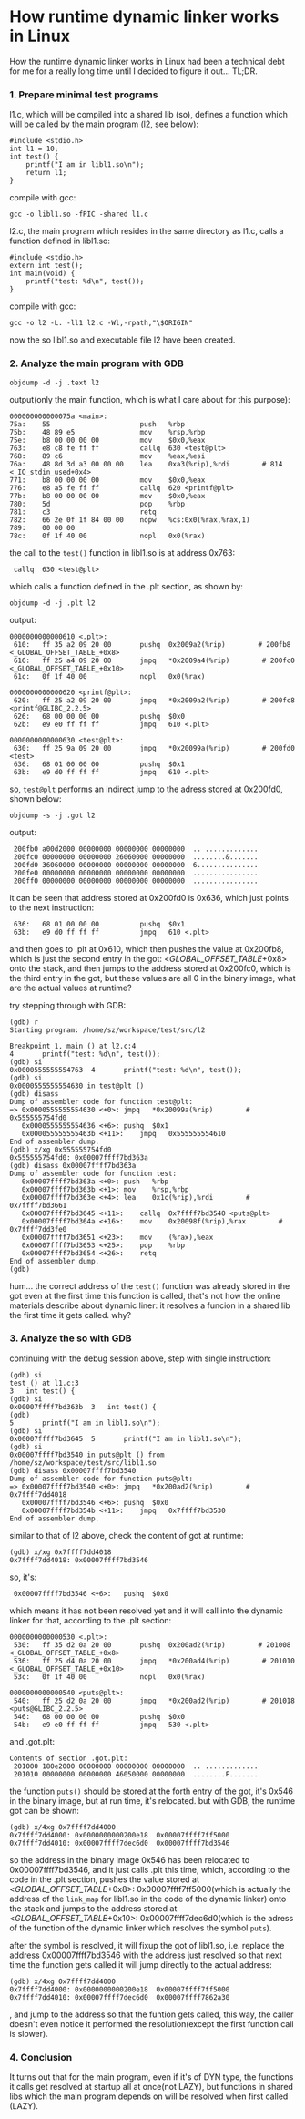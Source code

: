 # How runtime dynamic linker works in Linux
How the runtime dynamic linker works in Linux had been a technical debt for me for a really long time until I decided to figure it out... TL;DR.
### 1. Prepare minimal test programs
l1.c, which will be compiled into a shared lib (so), defines a function which will be called by the main program (l2, see below):
	
	#include <stdio.h>
	int l1 = 10;
	int test() {
		printf("I am in libl1.so\n");
		return l1;
	}

compile with gcc:

	gcc -o libl1.so -fPIC -shared l1.c
	
l2.c, the main program which resides in the same directory as l1.c, calls a function defined in libl1.so:

	#include <stdio.h>
	extern int test();
	int main(void) {
		printf("test: %d\n", test());
	}

compile with gcc:

	gcc -o l2 -L. -ll1 l2.c -Wl,-rpath,"\$ORIGIN"

now the so libl1.so and executable file l2 have been created.

### 2. Analyze the main program with GDB

	objdump -d -j .text l2

output(only the main function, which is what I care about for this purpose):

	000000000000075a <main>:
	75a:	55                   	push   %rbp
	75b:	48 89 e5             	mov    %rsp,%rbp
	75e:	b8 00 00 00 00       	mov    $0x0,%eax
	763:	e8 c8 fe ff ff       	callq  630 <test@plt>
	768:	89 c6                	mov    %eax,%esi
	76a:	48 8d 3d a3 00 00 00 	lea    0xa3(%rip),%rdi        # 814 <_IO_stdin_used+0x4>
	771:	b8 00 00 00 00       	mov    $0x0,%eax
	776:	e8 a5 fe ff ff       	callq  620 <printf@plt>
	77b:	b8 00 00 00 00       	mov    $0x0,%eax
	780:	5d                   	pop    %rbp
	781:	c3                   	retq   
	782:	66 2e 0f 1f 84 00 00 	nopw   %cs:0x0(%rax,%rax,1)
	789:	00 00 00 
	78c:	0f 1f 40 00          	nopl   0x0(%rax)
	
the call to the `test()` function in libl1.so is at address 0x763:

	 callq  630 <test@plt>

which calls a function defined in the .plt section, as shown by:

	objdump -d -j .plt l2

output:

	0000000000000610 <.plt>:
	 610:	ff 35 a2 09 20 00    	pushq  0x2009a2(%rip)        # 200fb8 <_GLOBAL_OFFSET_TABLE_+0x8>
	 616:	ff 25 a4 09 20 00    	jmpq   *0x2009a4(%rip)        # 200fc0 <_GLOBAL_OFFSET_TABLE_+0x10>
	 61c:	0f 1f 40 00          	nopl   0x0(%rax)
	
	0000000000000620 <printf@plt>:
	 620:	ff 25 a2 09 20 00    	jmpq   *0x2009a2(%rip)        # 200fc8 <printf@GLIBC_2.2.5>
	 626:	68 00 00 00 00       	pushq  $0x0
	 62b:	e9 e0 ff ff ff       	jmpq   610 <.plt>
	
	0000000000000630 <test@plt>:
	 630:	ff 25 9a 09 20 00    	jmpq   *0x20099a(%rip)        # 200fd0 <test>
	 636:	68 01 00 00 00       	pushq  $0x1
	 63b:	e9 d0 ff ff ff       	jmpq   610 <.plt>

so, `test@plt` performs an indirect jump to the adress stored at 0x200fd0, shown below:

	objdump -s -j .got l2

output:

	 200fb0 a00d2000 00000000 00000000 00000000  .. .............
	 200fc0 00000000 00000000 26060000 00000000  ........&.......
	 200fd0 36060000 00000000 00000000 00000000  6...............
	 200fe0 00000000 00000000 00000000 00000000  ................
	 200ff0 00000000 00000000 00000000 00000000  ................

it can be seen that address stored at 0x200fd0 is 0x636, which just points to the next instruction:

	 636:	68 01 00 00 00       	pushq  $0x1
	 63b:	e9 d0 ff ff ff       	jmpq   610 <.plt>

and then goes to .plt at 0x610, which then pushes the value at 0x200fb8, which is just the second entry in the got: <_GLOBAL_OFFSET_TABLE_+0x8> onto the stack,
and then jumps to the address stored at 0x200fc0, which is the third entry in the got, but these values are all 0 in the binary image,
what are the actual values at runtime?


try stepping through with GDB:

	(gdb) r
	Starting program: /home/sz/workspace/test/src/l2 
	
	Breakpoint 1, main () at l2.c:4
	4		printf("test: %d\n", test());
	(gdb) si
	0x0000555555554763	4		printf("test: %d\n", test());
	(gdb) si
	0x0000555555554630 in test@plt ()
	(gdb) disass
	Dump of assembler code for function test@plt:
	=> 0x0000555555554630 <+0>:	jmpq   *0x20099a(%rip)        # 0x555555754fd0
	   0x0000555555554636 <+6>:	pushq  $0x1
	   0x000055555555463b <+11>:	jmpq   0x555555554610
	End of assembler dump.
	(gdb) x/xg 0x555555754fd0
	0x555555754fd0:	0x00007ffff7bd363a
	(gdb) disass 0x00007ffff7bd363a
	Dump of assembler code for function test:
	   0x00007ffff7bd363a <+0>:	push   %rbp
	   0x00007ffff7bd363b <+1>:	mov    %rsp,%rbp
	   0x00007ffff7bd363e <+4>:	lea    0x1c(%rip),%rdi        # 0x7ffff7bd3661
	   0x00007ffff7bd3645 <+11>:	callq  0x7ffff7bd3540 <puts@plt>
	   0x00007ffff7bd364a <+16>:	mov    0x20098f(%rip),%rax        # 0x7ffff7dd3fe0
	   0x00007ffff7bd3651 <+23>:	mov    (%rax),%eax
	   0x00007ffff7bd3653 <+25>:	pop    %rbp
	   0x00007ffff7bd3654 <+26>:	retq   
	End of assembler dump.
	(gdb) 
	
hum... the correct address of the `test()` function was already stored in the got even at the first time this function is called, that's
not how the online materials describe about dynamic liner: it resolves a funcion in a shared lib the first time it gets called. why?

### 3. Analyze the so with GDB

continuing with the debug session above, step with single instruction:

	(gdb) si
	test () at l1.c:3
	3	int test() {
	(gdb) si
	0x00007ffff7bd363b	3	int test() {
	(gdb) 
	5		printf("I am in libl1.so\n");
	(gdb) si
	0x00007ffff7bd3645	5		printf("I am in libl1.so\n");
	(gdb) si
	0x00007ffff7bd3540 in puts@plt () from /home/sz/workspace/test/src/libl1.so
	(gdb) disass 0x00007ffff7bd3540
	Dump of assembler code for function puts@plt:
	=> 0x00007ffff7bd3540 <+0>:	jmpq   *0x200ad2(%rip)        # 0x7ffff7dd4018
	   0x00007ffff7bd3546 <+6>:	pushq  $0x0
	   0x00007ffff7bd354b <+11>:	jmpq   0x7ffff7bd3530
	End of assembler dump.

similar to that of l2 above, check the content of got at runtime:

	(gdb) x/xg 0x7ffff7dd4018
	0x7ffff7dd4018:	0x00007ffff7bd3546

so, it's:

	 0x00007ffff7bd3546 <+6>:	pushq  $0x0

which means it has not been resolved yet and it will call into the dynamic linker for that, according to the .plt section:

	0000000000000530 <.plt>:
	 530:	ff 35 d2 0a 20 00    	pushq  0x200ad2(%rip)        # 201008 <_GLOBAL_OFFSET_TABLE_+0x8>
	 536:	ff 25 d4 0a 20 00    	jmpq   *0x200ad4(%rip)        # 201010 <_GLOBAL_OFFSET_TABLE_+0x10>
	 53c:	0f 1f 40 00          	nopl   0x0(%rax)
	
	0000000000000540 <puts@plt>:
	 540:	ff 25 d2 0a 20 00    	jmpq   *0x200ad2(%rip)        # 201018 <puts@GLIBC_2.2.5>
	 546:	68 00 00 00 00       	pushq  $0x0
	 54b:	e9 e0 ff ff ff       	jmpq   530 <.plt>
		
and .got.plt:

	Contents of section .got.plt:
	 201000 180e2000 00000000 00000000 00000000  .. .............
	 201010 00000000 00000000 46050000 00000000  ........F.......

the function `puts()` should be stored at the forth entry of the got, it's 0x546 in the binary image, but at run time, it's relocated.
but with GDB, the runtime got can be shown:

	(gdb) x/4xg 0x7ffff7dd4000
	0x7ffff7dd4000:	0x0000000000200e18	0x00007ffff7ff5000
	0x7ffff7dd4010:	0x00007ffff7dec6d0	0x00007ffff7bd3546

so the address in the binary image 0x546 has been relocated to 0x00007ffff7bd3546, and it just calls .plt this time, which, according to the code in
the .plt section, pushes the value stored at <_GLOBAL_OFFSET_TABLE_+0x8>: 0x00007ffff7ff5000(which is actually the address of the `link_map` for libl1.so in the code of the dynamic linker) onto the stack
and jumps to the address stored at <_GLOBAL_OFFSET_TABLE_+0x10>: 0x00007ffff7dec6d0(which is the adress of the function of the dynamic linker which resolves the symbol `puts`). 

after the symbol is resolved, it will fixup the got of libl1.so, i.e. replace the address 0x00007ffff7bd3546 with the address just resolved
so that next time the function gets called it will jump directly to the actual address:

	(gdb) x/4xg 0x7ffff7dd4000
	0x7ffff7dd4000:	0x0000000000200e18	0x00007ffff7ff5000
	0x7ffff7dd4010:	0x00007ffff7dec6d0	0x00007ffff7862a30

, and jump to the address so that the funtion gets called, this way, the caller doesn't even notice it performed the resolution(except the first function call
is slower).

### 4. Conclusion
It turns out that for the main program, even if it's of DYN type, the functions it calls get resolved at startup all at once(not LAZY), but functions in shared libs which the main program depends on will be resolved when first called (LAZY). 